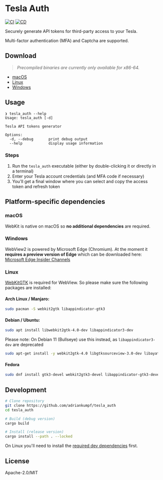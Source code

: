 # Tesla Auth

[![CI](https://github.com/adriankumpf/tesla_auth/actions/workflows/ci.yml/badge.svg?branch=main)](https://github.com/adriankumpf/tesla_auth/actions/workflows/ci.yml)
[![CD](https://github.com/adriankumpf/tesla_auth/actions/workflows/cd.yml/badge.svg?branch=main)](https://github.com/adriankumpf/tesla_auth/actions/workflows/cd.yml)

Securely generate API tokens for third-party access to your Tesla.

Multi-factor authentication (MFA) and Captcha are supported.

## Download

> _Precompiled binaries are currently only available for x86-64._

- [macOS](https://github.com/adriankumpf/tesla_auth/releases/latest/download/tesla-auth-macos.tar.gz)
- [Linux](https://github.com/adriankumpf/tesla_auth/releases/latest/download/tesla-auth-linux.tar.gz)
- [Windows](https://github.com/adriankumpf/tesla_auth/releases/latest/download/tesla-auth-windows.tar.gz)

## Usage

```plain
❯ tesla_auth --help
Usage: tesla_auth [-d]

Tesla API tokens generator

Options:
  -d, --debug       print debug output
  --help            display usage information
```

### Steps

1. Run the `tesla_auth` executable (either by double-clicking it or directly in a terminal)
2. Enter your Tesla account credentials (and MFA code if necessary)
3. You'll get a final window where you can select and copy the access token and refresh token

## Platform-specific dependencies

### macOS

WebKit is native on macOS so **no additional dependencies** are required.

### Windows

WebView2 is powered by Microsoft Edge (Chromium). At the moment it **requires a preview version of Edge** which can be downloaded here: [Microsoft Edge Insider Channels](https://www.microsoftedgeinsider.com/en-us/download)

### Linux

[WebKitGTK](https://webkitgtk.org/) is required for WebView. So please make sure the following packages are installed:

#### Arch Linux / Manjaro:

```bash
sudo pacman -S webkit2gtk libappindicator-gtk3
```

#### Debian / Ubuntu:

```bash
sudo apt install libwebkit2gtk-4.0-dev libappindicator3-dev
```
Please note: On Debian 11 (Bullseye) use this instead, as `libappindicator3-dev` are deprecated

```bash
sudo apt-get install -y webkit2gtk-4.0 libgtksourceview-3.0-dev libayatana-appindicator3-1 build-essential
```

#### Fedora

```bash
sudo dnf install gtk3-devel webkit2gtk3-devel libappindicator-gtk3-devel
```

## Development

```bash
# Clone repository
git clone https://github.com/adriankumpf/tesla_auth
cd tesla_auth

# Build (debug version)
cargo build

# Install (release version)
cargo install --path . --locked
```

On Linux you'll need to install the [required dev dependencies](https://github.com/adriankumpf/tesla_auth/blob/main/.github/workflows/cd.yml#L47) first.

## License

Apache-2.0/MIT
